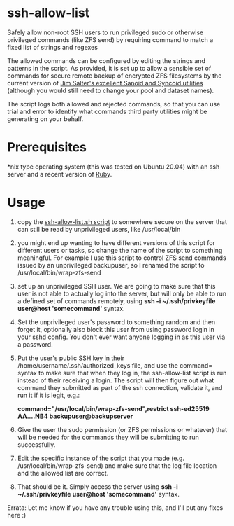# ssh-allow-list
Safely allow non-root SSH users to run privileged sudo or otherwise privileged commands (like ZFS send) by requiring command to match a fixed list of strings and regexes

The allowed commands can be configured by editing the strings and patterns in the script. As provided, it is set up to allow a sensible set of commands for secure remote backup of encrypted ZFS filesystems by the current version of [Jim Salter's excellent Sanoid and Syncoid utilities](https://github.com/jimsalterjrs/sanoid/) (although you would still need to change your pool and dataset names).

The script logs both allowed and rejected commands, so that you can use trial and error to identify what commands third party utilities might be generating on your behalf.

# Prerequisites

\*nix type operating system (this was tested on Ubuntu 20.04) with an ssh server and a recent version of [Ruby](https://www.ruby-lang.org/en/).

# Usage

1. copy the [ssh-allow-list.sh script](https://github.com/human-capitalist/ssh-allow-list/blob/main/ssh-allow-list.sh) to somewhere secure on the server that can still be read by unprivileged users, like /usr/local/bin

2. you might end up wanting to have different versions of this script for different users or tasks, so change the name of the script to something meaningful. For example I use this script to control ZFS send commands issued by an unprivileged backupuser, so I renamed the script to /usr/local/bin/wrap-zfs-send

3. set up an unprivileged SSH user. We are going to make sure that this user is not able to actually log into the server, but will only be able to run a defined set of commands remotely, using **ssh -i ~/.ssh/privkeyfile user@host 'somecommand'** syntax.

4. Set the unprivileged user's password to something random and then forget it, optionally also block this user from using password login in your sshd config. You don't ever want anyone logging in as this user via a password.

5. Put the user's public SSH key in their /home/username/.ssh/authorized_keys file, and use the command= syntax to make sure that when they log in, the ssh-allow-list script is run instead of their receiving a login. The script will then figure out what command they submitted as part of the ssh connection, validate it, and run it if it is legit, e.g.:

    **command="/usr/local/bin/wrap-zfs-send",restrict ssh-ed25519 AA....NB4 backupuser@backupserver**


6. Give the user the sudo permission (or ZFS permissions or whatever) that will be needed for the commands they will be submitting to run successfully.

7. Edit the specific instance of the script that you made (e.g. /usr/local/bin/wrap-zfs-send) and make sure that the log file location and the allowed list are correct.

8. That should be it. Simply access the server using **ssh -i ~/.ssh/privkeyfile user@host 'somecommand'** syntax.

Errata: Let me know if you have any trouble using this, and I'll put any fixes here :)